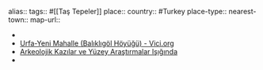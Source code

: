 alias::
tags:: #[[Taş Tepeler]] 
place::
country:: #Turkey 
place-type::
nearest-town::
map-url::

-
- [Urfa-Yeni Mahalle (Balıklıgöl Höyüğü) - Vici.org](https://vici.org/vici/72265/)
- [Arkeolojik Kazılar ve Yüzey Araştırmalar Işığında](https://www.sanliurfa.bel.tr/files/1/bsb_sonra/il_kultur_mudurlugu/1_arkeolojide_urfa.pdf)
-